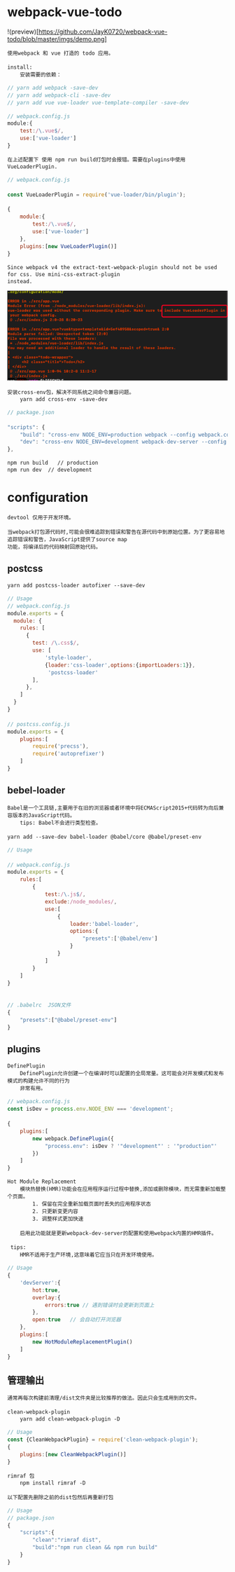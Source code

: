 # webpack-vue-todo
        
!(preview)[https://github.com/JayK0720/webpack-vue-todo/blob/master/imgs/demo.png]

    使用webpack 和 vue 打造的 todo 应用。
    
    install:
        安装需要的依赖：
```js
// yarn add webpack -save-dev
// yarn add webpack-cli -save-dev
// yarn add vue vue-loader vue-template-compiler -save-dev
```
```js
// webpack.config.js
module:{
    test:/\.vue$/,
    use:['vue-loader']
}
```
    在上述配置下 使用 npm run build打包时会报错。需要在plugins中使用VueLoaderPlugin.
```js
// webpack.config.js

const VueLoaderPlugin = require('vue-loader/bin/plugin');

{
    module:{
        test:/\.vue$/,
        use:['vue-loader']
    },
    plugins:[new VueLoaderPlugin()]
}
```
    Since webpack v4 the extract-text-webpack-plugin should not be used for css. Use mini-css-extract-plugin 
    instead.
    
![bug](https://github.com/JayK0720/webpack-vue-todo/blob/master/imgs/bug-1.png)   

    安装cross-env包，解决不同系统之间命令兼容问题。
        yarn add cross-env -save-dev
```js
// package.json

"scripts": {
    "build": "cross-env NODE_ENV=production webpack --config webpack.config.js",
    "dev": "cross-env NODE_ENV=development webpack-dev-server --config webpack.config.js"
},
```
    npm run build   // production
    npm run dev  // development
    

# configuration

    devtool 仅用于开发环境。
    
    当webpack打包源代码时,可能会很难追踪到错误和警告在源代码中到原始位置。为了更容易地追踪错误和警告，JavaScript提供了source map
    功能，将编译后的代码映射回原始代码。
    
## postcss
    
    yarn add postcss-loader autofixer --save-dev
```js
// Usage
// webpack.config.js
module.exports = {
  module: {
    rules: [
      {
        test: /\.css$/,
        use: [
            'style-loader',
            {loader:'css-loader',options:{importLoaders:1}},
             'postcss-loader'
        ],
      },
    ]
  }
}

// postcss.config.js
module.exports = {
    plugins:[
        require('precss'),
        require('autoprefixer')
    ]
}
```

## bebel-loader

    Babel是一个工具链,主要用于在旧的浏览器或者环境中将ECMAScript2015+代码转为向后兼容版本的JavaScript代码。
        tips: Babel不会进行类型检查。
    
    yarn add --save-dev babel-loader @babel/core @babel/preset-env

```js
// Usage

// webpack.config.js
module.exports = {
    rules:[
        {
            test:/\.js$/,
            exclude:/node_modules/,
            use:[
                {
                    loader:'babel-loader',
                    options:{
                        "presets":['@babel/env']
                    }
                }
            ]
        }
    ]
}


// .babelrc  JSON文件
{
    "presets":["@babel/preset-env"]
}
```
    
## plugins

    DefinePlugin
        DefinePlugin允许创建一个在编译时可以配置的全局常量。这可能会对开发模式和发布模式的构建允许不同的行为
        非常有用。
```js
// webpack.config.js
const isDev = process.env.NODE_ENV === 'development';

{
    plugins:[
        new webpack.DefinePlugin({
            "process.env": isDev ? '"development"' : '"production"'
        })
    ]
}
```
    Hot Module Replacement
        模块热替换(HMR)功能会在应用程序运行过程中替换,添加或删除模块，而无需重新加载整个页面。
            1. 保留在完全重新加载页面时丢失的应用程序状态
            2. 只更新变更内容
            3. 调整样式更加快速
            
        启用此功能就是更新webpack-dev-server的配置和使用webpack内置的HMR插件。
            
     tips:
        HMR不适用于生产环境,这意味着它应当只在开发环境使用。
```js
// Usage
{
    'devServer':{
        hot:true,   
        overlay:{
            errors:true // 遇到错误时会更新到页面上
        },
        open:true   // 会自动打开浏览器
    },
    plugins:[
        new HotModuleReplacementPlugin()
    ]
}
```

## 管理输出
    
    通常再每次构建前清理/dist文件夹是比较推荐的做法。因此只会生成用到的文件。
    
    clean-webpack-plugin
        yarn add clean-webpack-plugin -D
```js
// Usage
const {CleanWebpackPlugin} = require('clean-webpack-plugin');
{
    plugins:[new CleanWebpackPlugin()]
}
```

    rimraf 包
        npm install rimraf -D
    
    以下配置先删除之前的dist包然后再重新打包
```js
// Usage
// package.json
{
    "scripts":{
        "clean":"rimraf dist",
        "build":"npm run clean && npm run build"
    }
}
```
            
    
    
    
    
    
    
    
    
    
    